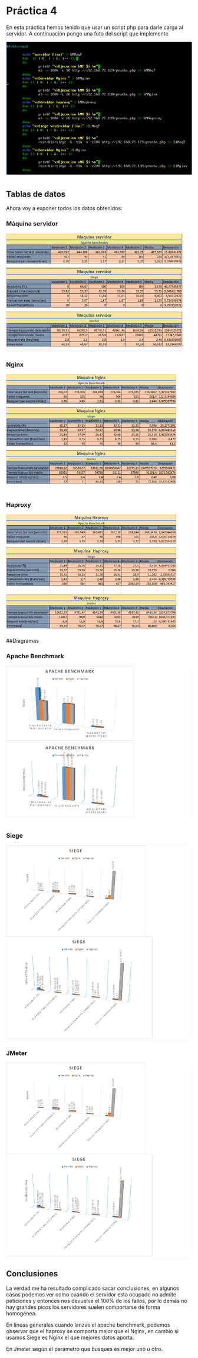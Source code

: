 # Práctica 4
En esta práctica hemos tenido que usar un script php para darle carga al servidor. A continuación pongo una foto del script que implemente

![imagen](https://github.com/AntonioAlcM/swap/blob/master/practica4/Tablas/script.png)

## Tablas de datos
Ahora voy a exponer todos los datos obtenidos:

### Máquina servidor
![imagen](https://github.com/AntonioAlcM/swap/blob/master/practica4/Tablas/Servidor.png)

### Nginx
![imagen](https://github.com/AntonioAlcM/swap/blob/master/practica4/Tablas/Nginx.png)

### Haproxy
![imagen](https://github.com/AntonioAlcM/swap/blob/master/practica4/Tablas/Haproxy.png)

##Diagramas

### Apache Benchmark
![imagen](https://github.com/AntonioAlcM/swap/blob/master/practica4/Tablas/Diagrama_Apache.png)

### Siege
![imagen](https://github.com/AntonioAlcM/swap/blob/master/practica4/Tablas/Diagrama_Siege.png)

### JMeter
![imagen](https://github.com/AntonioAlcM/swap/blob/master/practica4/Tablas/Diagrama_Siege.png)

## Conclusiones
La verdad me ha resultado complicado sacar conclusiones, en algunos casos podemos ver como cuando el servidor esta ocupado no admite peticiones y entonces nos devuelve el 100% de los fallos, por lo demás no hay grandes picos los servidores suelen comportarse de forma homogénea.

En líneas generales cuando lanzas el apache benchmark, podemos observar que el haproxy se comporta mejor que el Nginx, en cambio si usamos Siege es Nginx el que mejores datos aporta.

En Jmeter según el parámetro que busques es mejor uno u otro.
